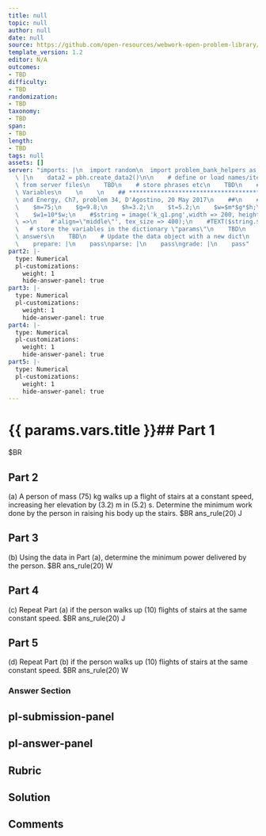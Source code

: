 ```yaml
---
title: null
topic: null
author: null
date: null
source: https://github.com/open-resources/webwork-open-problem-library/tree/master/Contrib/BrockPhysics/College_Physics_Urone/7.Work_Energy_and_Energy_Resources/ch7-34.pg
template_version: 1.2
editor: N/A
outcomes:
- TBD
difficulty:
- TBD
randomization:
- TBD
taxonomy:
- TBD
span:
- TBD
length:
- TBD
tags: null
assets: []
server: "imports: |\n  import random\n  import problem_bank_helpers as pbh\ngenerate:\
  \ |\n    data2 = pbh.create_data2()\n\n    # define or load names/items/objects\
  \ from server files\n    TBD\n    # store phrases etc\n    TBD\n    # Randomize\
  \ Variables\n    \n    \n    ## **************************************\n    ## Work\
  \ and Energy, Ch7, problem 34, D'Agostino, 20 May 2017\n    ##\n    ## **************************************\n\
  \    $m=75;\n    $g=9.8;\n    $h=3.2;\n    $t=5.2;\n    $w=$m*$g*$h;\n    $p=$w/$t;\n\
  \    $w1=10*$w;\n    #$string = image('k_q1.png',width => 200, height => '', extra_html_tags\
  \ =>\n    #'align=\"middle\"', tex_size => 400);\n    #TEXT($string.$PAR);\n\n \
  \   # store the variables in the dictionary \"params\"\n    TBD\n    # define possible\
  \ answers\n    TBD\n    # Update the data object with a new dict\n    data.update(data2)\n\
  \    prepare: |\n    pass\nparse: |\n    pass\ngrade: |\n    pass"
part2: |-
  type: Numerical
  pl-customizations:
    weight: 1
    hide-answer-panel: true
part3: |-
  type: Numerical
  pl-customizations:
    weight: 1
    hide-answer-panel: true
part4: |-
  type: Numerical
  pl-customizations:
    weight: 1
    hide-answer-panel: true
part5: |-
  type: Numerical
  pl-customizations:
    weight: 1
    hide-answer-panel: true
---
```


# {{ params.vars.title }}## Part 1 
$BR 
## Part 2 
(a) A person of mass (75) kg walks up a flight of stairs at a constant speed, increasing her elevation by (3.2) m in (5.2) s. Determine the minimum work done by the person in raising his body up the stairs.  $BR ans_rule(20)  J 
## Part 3 
(b) Using the data in Part (a), determine the minimum power delivered by the person.  $BR ans_rule(20)  W 
## Part 4 
(c) Repeat Part (a) if the person walks up (10) flights of stairs at the same constant speed.  $BR ans_rule(20)  J 
## Part 5 
(d) Repeat Part (b) if the person walks up (10) flights of stairs at the same constant speed.  $BR ans_rule(20)  W 


### Answer Section 


## pl-submission-panel 


## pl-answer-panel 


## Rubric 


## Solution 


## Comments 


